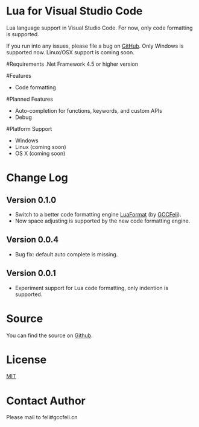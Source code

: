 # Lua for Visual Studio Code
Lua language support in Visual Studio Code. For now, only code formatting is supported.

If you run into any issues, please file a bug on [GitHub](https://github.com/GCCFeli/vscode-lua/issues).
Only Windows is supported now. Linux/OSX support is coming soon.

#Requirements
.Net Framework 4.5 or higher version 

#Features
* Code formatting

#Planned Features
* Auto-completion for functions, keywords, and custom APIs
* Debug

#Platform Support
* Windows
* Linux (coming soon)
* OS X (coming soon)

# Change Log

## Version 0.1.0
* Switch to a better code formatting engine [LuaFormat](https://github.com/GCCFeli/LuaFormat) (by [GCCFeli](https://github.com/GCCFeli/)).
* Now space adjusting is supported by the new code formatting engine. 

## Version 0.0.4
* Bug fix: default auto complete is missing.

## Version 0.0.1
* Experiment support for Lua code formatting, only indention is supported.

# Source
You can find the source on [Github](https://github.com/GCCFeli/vscode-lua).
                
# License
[MIT](https://raw.githubusercontent.com/GCCFeli/vscode-lua/master/LICENSE)

# Contact Author
Please mail to feli#gccfeli.cn
